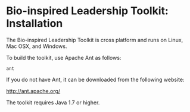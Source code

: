 Bio-inspired Leadership Toolkit: Installation
=============================================

The Bio-inspired Leadership Toolkit is cross platform and runs on Linux, Mac OSX, and Windows.

To build the toolkit, use Apache Ant as follows:

    ant

If you do not have Ant, it can be downloaded from the following website:

http://ant.apache.org/

The toolkit requires Java 1.7 or higher.


